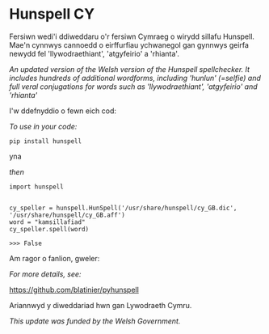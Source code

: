 # Hunspell CY

Fersiwn wedi'i ddiweddaru o'r fersiwn Cymraeg o wirydd sillafu Hunspell. Mae'n cynnwys cannoedd o eirffurfiau ychwanegol gan gynnwys geirfa newydd fel 'llywodraethiant', 'atgyfeirio' a 'rhianta'.


*An updated version of the Welsh version of the Hunspell spellchecker. It includes hundreds of additional wordforms, including 'hunlun' (=selfie) and full veral conjugations for words such as 'llywodraethiant', 'atgyfeirio' and 'rhianta'*

I'w ddefnyddio o fewn eich cod:

*To use in your code:*

```
pip install hunspell
```

yna

*then*

```
import hunspell


cy_speller = hunspell.HunSpell('/usr/share/hunspell/cy_GB.dic', '/usr/share/hunspell/cy_GB.aff')
word = "kamsillafiad"
cy_speller.spell(word)

>>> False
```

Am ragor o fanlion, gweler:

*For more details, see:*

https://github.com/blatinier/pyhunspell

Ariannwyd y diweddariad hwn gan Lywodraeth Cymru.

*This update was funded by the Welsh Government.*
